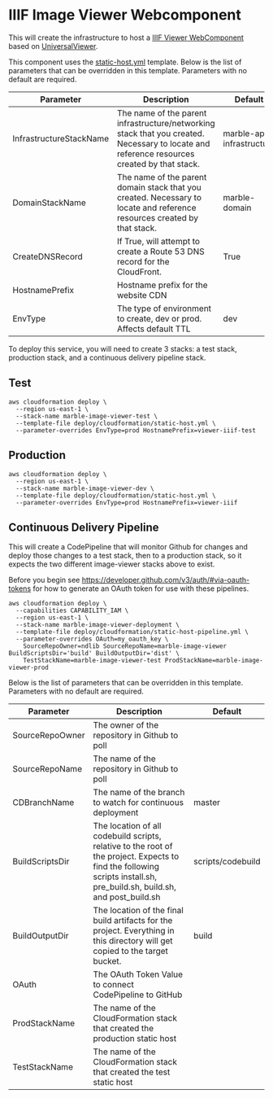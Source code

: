 # IIIF Image Viewer Webcomponent

This will create the infrastructure to host a [IIIF Viewer WebComponent](https://github.com/ndlib/marble-image-viewer) based on [UniversalViewer](https://github.com/UniversalViewer/universalviewer).

This component uses the [static-host.yml](/deploy/cloudformation/static-host.yml) template. Below is the list of parameters that can be overridden in this template. Parameters with no default are required.

| Parameter | Description | Default |
|-----------|-------------|---------|
| InfrastructureStackName | The name of the parent infrastructure/networking stack that you created. Necessary to locate and reference resources created by that stack. | marble-app-infrastructure |
| DomainStackName | The name of the parent domain stack that you created. Necessary to locate and reference resources created by that stack. | marble-domain |
| CreateDNSRecord | If True, will attempt to create a Route 53 DNS record for the CloudFront. | True |
| HostnamePrefix | Hostname prefix for the website CDN |  |
| EnvType | The type of environment to create, dev or prod. Affects default TTL | dev |

To deploy this service, you will need to create 3 stacks: a test stack, production stack, and a continuous delivery pipeline stack.

## Test
```console
aws cloudformation deploy \
  --region us-east-1 \
  --stack-name marble-image-viewer-test \
  --template-file deploy/cloudformation/static-host.yml \
  --parameter-overrides EnvType=prod HostnamePrefix=viewer-iiif-test
```

## Production
```console
aws cloudformation deploy \
  --region us-east-1 \
  --stack-name marble-image-viewer-dev \
  --template-file deploy/cloudformation/static-host.yml \
  --parameter-overrides EnvType=prod HostnamePrefix=viewer-iiif
```

## Continuous Delivery Pipeline
This will create a CodePipeline that will monitor Github for changes and deploy those changes to a test stack, then to a production stack, so it expects the two different image-viewer stacks above to exist.

Before you begin see https://developer.github.com/v3/auth/#via-oauth-tokens for how to generate an OAuth token for use with these pipelines.

```console
aws cloudformation deploy \
  --capabilities CAPABILITY_IAM \
  --region us-east-1 \
  --stack-name marble-image-viewer-deployment \
  --template-file deploy/cloudformation/static-host-pipeline.yml \
  --parameter-overrides OAuth=my_oauth_key \
    SourceRepoOwner=ndlib SourceRepoName=marble-image-viewer BuildScriptsDir='build' BuildOutputDir='dist' \
    TestStackName=marble-image-viewer-test ProdStackName=marble-image-viewer-prod
```

Below is the list of parameters that can be overridden in this template. Parameters with no default are required.

| Parameter | Description | Default |
|-----------|-------------|---------|
| SourceRepoOwner | The owner of the repository in Github to poll |  |
| SourceRepoName | The name of the repository in Github to poll |  |
| CDBranchName | The name of the branch to watch for continuous deployment | master |
| BuildScriptsDir | The location of all codebuild scripts, relative to the root of the project. Expects to find the following scripts install.sh, pre_build.sh, build.sh, and post_build.sh | scripts/codebuild |
| BuildOutputDir | The location of the final build artifacts for the project. Everything in this directory will get copied to the target bucket. | build |
| OAuth | The OAuth Token Value to connect CodePipeline to GitHub | |
| ProdStackName | The name of the CloudFormation stack that created the production static host | |
| TestStackName | The name of the CloudFormation stack that created the test static host |||
